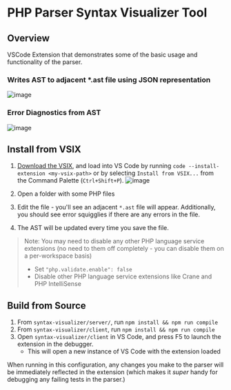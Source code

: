 # PHP Parser Syntax Visualizer Tool
## Overview
VSCode Extension that demonstrates some of the basic usage and functionality of the parser.

### Writes AST to adjacent *.ast file using JSON representation
![image](https://cloud.githubusercontent.com/assets/762848/21635753/3f8c0cb8-d214-11e6-8424-e200d63abc18.png)

### Error Diagnostics from AST
![image](https://cloud.githubusercontent.com/assets/762848/21705272/d5f2f7d8-d373-11e6-9688-46ead75b2fd3.png)
## Install from VSIX
1. [Download the VSIX](https://github.com/Microsoft/tolerant-php-parser/raw/master/syntax-visualizer/client/php-syntax-visualizer-0.0.1.vsix), and load into VS Code by running
`code --install-extension <my-vsix-path>` or by selecting `Install from VSIX...`
from the Command Palette (`Ctrl+Shift+P`).
![image](https://cloud.githubusercontent.com/assets/762848/21704944/62191a56-d371-11e6-97f6-8cc9ea0bbdec.png)

2. Open a folder with some PHP files
3. Edit the file - you'll see an adjacent `*.ast` file will appear. Additionally, you should see
error squigglies if there are any errors in the file.
4. The AST will be updated every time you save the file.

> Note: You may need to disable any other PHP language service extensions (no need
to them off completely - you can disable them on a per-workspace basis)
> * Set `"php.validate.enable": false`
> * Disable other PHP language service extensions like Crane and PHP IntelliSense

## Build from Source
1. From `syntax-visualizer/server/`, run `npm install && npm run compile`
2. From `syntax-visualizer/client`, run `npm install && npm run compile`
3. Open `syntax-visualizer/client` in VS Code, and press F5 to launch the extension in the debugger.
    - This will open a new instance of VS Code with the extension loaded

When running in this configuration, any changes you make to the parser will be immediately reflected
in the extension (which makes it *super* handy for debugging any failing tests in the parser.)
